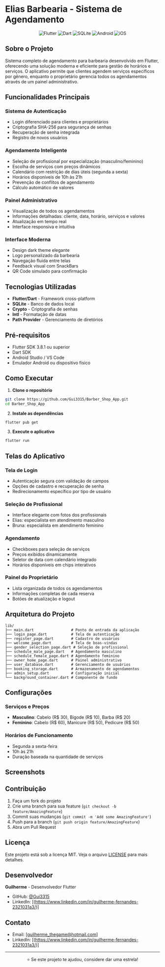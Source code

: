 # Elias Barbearia - Sistema de Agendamento

<div align="center">
  <img src="https://img.shields.io/badge/Flutter-02569B?style=for-the-badge&logo=flutter&logoColor=white" alt="Flutter">
  <img src="https://img.shields.io/badge/Dart-0175C2?style=for-the-badge&logo=dart&logoColor=white" alt="Dart">
  <img src="https://img.shields.io/badge/SQLite-07405E?style=for-the-badge&logo=sqlite&logoColor=white" alt="SQLite">
  <img src="https://img.shields.io/badge/Android-3DDC84?style=for-the-badge&logo=android&logoColor=white" alt="Android">
  <img src="https://img.shields.io/badge/iOS-000000?style=for-the-badge&logo=ios&logoColor=white" alt="iOS">
</div>

## Sobre o Projeto

Sistema completo de agendamento para barbearia desenvolvido em Flutter, oferecendo uma solução moderna e eficiente para gestão de horários e serviços. O aplicativo permite que clientes agendem serviços específicos por gênero, enquanto o proprietário gerencia todos os agendamentos através de um painel administrativo.

## Funcionalidades Principais

### Sistema de Autenticação
- Login diferenciado para clientes e proprietários
- Criptografia SHA-256 para segurança de senhas
- Recuperação de senha integrada
- Registro de novos usuários

### Agendamento Inteligente
- Seleção de profissional por especialização (masculino/feminino)
- Escolha de serviços com preços dinâmicos
- Calendário com restrição de dias úteis (segunda a sexta)
- Horários disponíveis de 10h às 21h
- Prevenção de conflitos de agendamento
- Cálculo automático de valores

### Painel Administrativo
- Visualização de todos os agendamentos
- Informações detalhadas: cliente, data, horário, serviços e valores
- Atualização em tempo real
- Interface responsiva e intuitiva

### Interface Moderna
- Design dark theme elegante
- Logo personalizado da barbearia
- Navegação fluida entre telas
- Feedback visual com SnackBars
- QR Code simulado para confirmação

##  Tecnologias Utilizadas

- **Flutter/Dart** - Framework cross-platform
- **SQLite** - Banco de dados local
- **Crypto** - Criptografia de senhas
- **Intl** - Formatação de datas
- **Path Provider** - Gerenciamento de diretórios

## Pré-requisitos

- Flutter SDK 3.8.1 ou superior
- Dart SDK
- Android Studio / VS Code
- Emulador Android ou dispositivo físico

## Como Executar

1. **Clone o repositório**
```bash
git clone https://github.com/Gui3315/Barber_Shop_App.git
cd Barber_Shop_App
```

2. **Instale as dependências**
```bash
flutter pub get
```

3. **Execute o aplicativo**
```bash
flutter run
```

## Telas do Aplicativo

### Tela de Login
- Autenticação segura com validação de campos
- Opções de cadastro e recuperação de senha
- Redirecionamento específico por tipo de usuário

### Seleção de Profissional
- Interface elegante com fotos dos profissionais
- Elias: especialista em atendimento masculino
- Bruna: especialista em atendimento feminino

### Agendamento
- Checkboxes para seleção de serviços
- Preços exibidos dinamicamente
- Seletor de data com calendário integrado
- Horários disponíveis em chips interativos

### Painel do Proprietário
- Lista organizada de todos os agendamentos
- Informações completas de cada reserva
- Botões de atualização e logout

## Arquitetura do Projeto

```
lib/
├── main.dart                 # Ponto de entrada da aplicação
├── login_page.dart           # Tela de autenticação
├── register_page.dart        # Cadastro de usuários
├── welcome_page.dart         # Tela de boas-vindas
├── gender_selection_page.dart # Seleção de profissional
├── schedule_male_page.dart   # Agendamento masculino
├── schedule_female_page.dart # Agendamento feminino
├── owner_home_page.dart      # Painel administrativo
├── user_database.dart        # Gerenciamento de usuários
├── booking_storage.dart      # Armazenamento de agendamentos
├── admin_setup.dart          # Configuração inicial
└── background_container.dart # Componente de fundo
```

## Configurações

### Serviços e Preços
- **Masculino**: Cabelo (R$ 30), Bigode (R$ 10), Barba (R$ 20)
- **Feminino**: Cabelo (R$ 60), Manicure (R$ 50), Pedicure (R$ 50)

### Horários de Funcionamento
- Segunda a sexta-feira
- 10h às 21h
- Duração baseada na quantidade de serviços

## Screenshots



## Contribuição

1. Faça um fork do projeto
2. Crie uma branch para sua feature (`git checkout -b feature/AmazingFeature`)
3. Commit suas mudanças (`git commit -m 'Add some AmazingFeature'`)
4. Push para a branch (`git push origin feature/AmazingFeature`)
5. Abra um Pull Request

## Licença

Este projeto está sob a licença MIT. Veja o arquivo [LICENSE](LICENSE) para mais detalhes.

## Desenvolvedor

**Guilherme** - Desenvolvedor Flutter

- GitHub: [@Gui3315](https://github.com/Gui3315)
- LinkedIn: [(https://www.linkedin.com/in/guilherme-fernandes-2321031a3/)]

## Contato

- Email: [guilherme_thegame@hotmail.com]
- LinkedIn: [(https://www.linkedin.com/in/guilherme-fernandes-2321031a3/)]

---

<div align="center">
  <p>⭐ Se este projeto te ajudou, considere dar uma estrela!</p>
</div>
